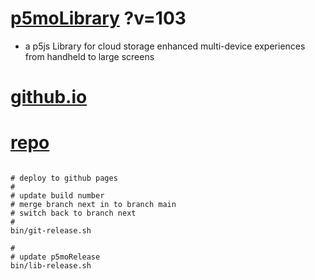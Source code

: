 # [p5moLibrary](https://github.com/molab-itp/p5moLibrary) ?v=103

- a p5js Library for cloud storage enhanced multi-device experiences from handheld to large screens

# [github.io](https://molab-itp.github.io/p5moLibrary/src?v=103)

# [repo](https://github.com/molab-itp/p5moLibrary)

```

# deploy to github pages
#
# update build number
# merge branch next in to branch main
# switch back to branch next
#
bin/git-release.sh

#
# update p5moRelease
bin/lib-release.sh


```
